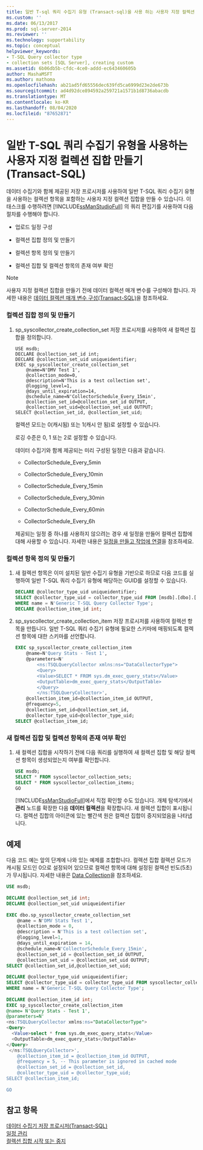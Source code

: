 ```yaml
---
title: 일반 T-sql 쿼리 수집기 유형 (Transact-sql)을 사용 하는 사용자 지정 컬렉션 집합 만들기 | Microsoft Docs
ms.custom: ''
ms.date: 06/13/2017
ms.prod: sql-server-2014
ms.reviewer: ''
ms.technology: supportability
ms.topic: conceptual
helpviewer_keywords:
- T-SQL Query collector type
- collection sets [SQL Server], creating custom
ms.assetid: 6b06db5b-cfdc-4ce0-addd-ec643460605b
author: MashaMSFT
ms.author: mathoma
ms.openlocfilehash: ab21ad5fd65556dec639fd5ca6999d23e2de673b
ms.sourcegitcommit: ad4d92dce894592a259721a1571b1d8736abacdb
ms.translationtype: MT
ms.contentlocale: ko-KR
ms.lasthandoff: 08/04/2020
ms.locfileid: "87652871"
---
```

# <a name="create-a-custom-collection-set-that-uses-the-generic-t-sql-query-collector-type-transact-sql"></a>일반 T-SQL 쿼리 수집기 유형을 사용하는 사용자 지정 컬렉션 집합 만들기(Transact-SQL)
  데이터 수집기와 함께 제공된 저장 프로시저를 사용하여 일반 T-SQL 쿼리 수집기 유형을 사용하는 컬렉션 항목을 포함하는 사용자 지정 컬렉션 집합을 만들 수 있습니다. 이 태스크를 수행하려면 [!INCLUDE[ssManStudioFull](../../includes/ssmanstudiofull-md.md)] 의 쿼리 편집기를 사용하여 다음 절차를 수행해야 합니다.  
  
-   업로드 일정 구성  
  
-   컬렉션 집합 정의 및 만들기  
  
-   컬렉션 항목 정의 및 만들기  
  
-   컬렉션 집합 및 컬렉션 항목의 존재 여부 확인  
  
> [!NOTE]  
>  사용자 지정 컬렉션 집합을 만들기 전에 데이터 컬렉션 매개 변수를 구성해야 합니다. 자세한 내용은 [데이터 컬렉션 매개 변수 구성&#40;Transact-SQL&#41;](configure-data-collection-parameters-transact-sql.md)을 참조하세요.  
  
### <a name="define-and-create-the-collection-set"></a>컬렉션 집합 정의 및 만들기  
  
1.  sp_syscollector_create_collection_set 저장 프로시저를 사용하여 새 컬렉션 집합을 정의합니다.  
  
    ```  
    USE msdb;  
    DECLARE @collection_set_id int;  
    DECLARE @collection_set_uid uniqueidentifier;  
    EXEC sp_syscollector_create_collection_set   
        @name=N'DMV Test 1',   
        @collection_mode=0,   
        @description=N'This is a test collection set',   
        @logging_level=1,   
        @days_until_expiration=14,   
        @schedule_name=N'CollectorSchedule_Every_15min',   
        @collection_set_id=@collection_set_id OUTPUT,   
        @collection_set_uid=@collection_set_uid OUTPUT;  
    SELECT @collection_set_id, @collection_set_uid;  
    ```  
  
     컬렉션 모드는 0(캐시됨) 또는 1(캐시 안 됨)로 설정할 수 있습니다.  
  
     로깅 수준은 0, 1 또는 2로 설정할 수 있습니다.  
  
     데이터 수집기와 함께 제공되는 미리 구성된 일정은 다음과 같습니다.  
  
    -   CollectorSchedule_Every_5min  
  
    -   CollectorSchedule_Every_10min  
  
    -   CollectorSchedule_Every_15min  
  
    -   CollectorSchedule_Every_30min  
  
    -   CollectorSchedule_Every_60min  
  
    -   CollectorSchedule_Every_6h  
  
     제공되는 일정 중 하나를 사용하지 않으려는 경우 새 일정을 만들어 컬렉션 집합에 대해 사용할 수 있습니다. 자세한 내용은 [일정을 만들고 작업에 연결](../../ssms/agent/create-and-attach-schedules-to-jobs.md)을 참조하세요.  
  
### <a name="define-and-create-a-collection-item"></a>컬렉션 항목 정의 및 만들기  
  
1.  새 컬렉션 항목은 이미 설치된 일반 수집기 유형을 기반으로 하므로 다음 코드를 실행하여 일반 T-SQL 쿼리 수집기 유형에 해당하는 GUID를 설정할 수 있습니다.  
  
    ```sql  
    DECLARE @collector_type_uid uniqueidentifier;  
    SELECT @collector_type_uid = collector_type_uid FROM [msdb].[dbo].[syscollector_collector_types]   
    WHERE name = N'Generic T-SQL Query Collector Type';  
    DECLARE @collection_item_id int;  
    ```  
  
2.  sp_syscollector_create_collection_item 저장 프로시저를 사용하여 컬렉션 항목을 만듭니다. 일반 T-SQL 쿼리 수집기 유형에 필요한 스키마에 매핑되도록 컬렉션 항목에 대한 스키마를 선언합니다.  
  
    ```sql  
    EXEC sp_syscollector_create_collection_item   
        @name=N'Query Stats - Test 1',   
        @parameters=N'  
            <ns:TSQLQueryCollector xmlns:ns="DataCollectorType">  
            <Query>  
            <Value>SELECT * FROM sys.dm_exec_query_stats</Value>  
            <OutputTable>dm_exec_query_stats</OutputTable>  
            </Query>  
            </ns:TSQLQueryCollector>',   
        @collection_item_id=@collection_item_id OUTPUT,   
        @frequency=5,   
        @collection_set_id=@collection_set_id,   
        @collector_type_uid=@collector_type_uid;  
    SELECT @collection_item_id;  
    ```  
  
### <a name="verify-that-the-new-collection-set-and-collection-item-exist"></a>새 컬렉션 집합 및 컬렉션 항목의 존재 여부 확인  
  
1.  새 컬렉션 집합을 시작하기 전에 다음 쿼리를 실행하여 새 컬렉션 집합 및 해당 컬렉션 항목이 생성되었는지 여부를 확인합니다.  
  
    ```sql  
    USE msdb;  
    SELECT * FROM syscollector_collection_sets;  
    SELECT * FROM syscollector_collection_items;  
    GO  
    ```  
  
     [!INCLUDE[ssManStudioFull](../../includes/ssmanstudiofull-md.md)]에서 직접 확인할 수도 있습니다. 개체 탐색기에서 **관리** 노드를 확장한 다음 **데이터 컬렉션**을 확장합니다. 새 컬렉션 집합이 표시됩니다. 컬렉션 집합의 아이콘에 있는 빨간색 원은 컬렉션 집합이 중지되었음을 나타냅니다.  
  
## <a name="example"></a>예제  
 다음 코드 예는 앞의 단계에 나와 있는 예제를 조합합니다. 컬렉션 집합 컬렉션 모드가 캐시됨 모드인 0으로 설정되어 있으므로 컬렉션 항목에 대해 설정된 컬렉션 빈도(5초)가 무시됩니다. 자세한 내용은 [Data Collection](data-collection.md)을 참조하세요.  
  
```sql  
USE msdb;  
  
DECLARE @collection_set_id int;  
DECLARE @collection_set_uid uniqueidentifier  
  
EXEC dbo.sp_syscollector_create_collection_set  
    @name = N'DMV Stats Test 1',  
    @collection_mode = 0,  
    @description = N'This is a test collection set',  
    @logging_level=1,  
    @days_until_expiration = 14,  
    @schedule_name=N'CollectorSchedule_Every_15min',  
    @collection_set_id = @collection_set_id OUTPUT,  
    @collection_set_uid = @collection_set_uid OUTPUT;  
SELECT @collection_set_id,@collection_set_uid;  
  
DECLARE @collector_type_uid uniqueidentifier;  
SELECT @collector_type_uid = collector_type_uid FROM syscollector_collector_types   
WHERE name = N'Generic T-SQL Query Collector Type';  
  
DECLARE @collection_item_id int;  
EXEC sp_syscollector_create_collection_item  
@name= N'Query Stats - Test 1',  
@parameters=N'  
<ns:TSQLQueryCollector xmlns:ns="DataCollectorType">  
<Query>  
  <Value>select * from sys.dm_exec_query_stats</Value>  
  <OutputTable>dm_exec_query_stats</OutputTable>  
</Query>  
 </ns:TSQLQueryCollector>',  
    @collection_item_id = @collection_item_id OUTPUT,  
    @frequency = 5, -- This parameter is ignored in cached mode  
    @collection_set_id = @collection_set_id,  
    @collector_type_uid = @collector_type_uid;  
SELECT @collection_item_id;  
  
GO  
```  
  
## <a name="see-also"></a>참고 항목  
 [데이터 수집기 저장 프로시저&#40;Transact-SQL&#41;](/sql/relational-databases/system-stored-procedures/data-collector-stored-procedures-transact-sql)   
 [일정 관리](../../ssms/agent/manage-schedules.md)   
 [컬렉션 집합 시작 또는 중지](start-or-stop-a-collection-set.md)  
  
  
